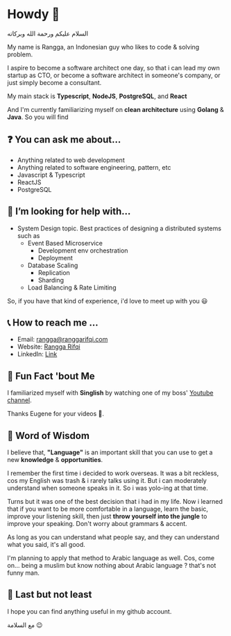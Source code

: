 # Howdy 👋

السلام عليكم ورحمة الله وبركاته

My name is Rangga, an Indonesian guy who likes to code & solving problem.

I aspire to become a software architect one day, so that i can lead my own startup as CTO, or become a software architect in someone's company, or just simply become a consultant.

My main stack is **Typescript**, **NodeJS**, **PostgreSQL**, and **React**

And I'm currently familiarizing myself on **clean architecture** using **Golang** & **Java**. So you will find 

## ❓ You can ask me about...

* Anything related to web development
* Anything related to software engineering, pattern, etc
* Javascript & Typescript
* ReactJS
* PostgreSQL

## 🤔 I’m looking for help with...

* System Design topic. Best practices of designing a distributed systems such as 
  * Event Based Microservice
    * Development env orchestration
    * Deployment
  * Database Scaling
    * Replication
    * Sharding
  * Load Balancing & Rate Limiting

So, if you have that kind of experience, i'd love to meet up with you 😃

## 📞 How to reach me ...

* Email: rangga@ranggarifqi.com
* Website: [Rangga Rifqi](https://ranggarifqi.com)
* LinkedIn: [Link](https://www.linkedin.com/in/ranggarifqi/)

## 🚀 Fun Fact 'bout Me

I familiarized myself with **Singlish** by watching one of my boss' [Youtube channel](https://www.youtube.com/@singaporeanboy6072).

Thanks Eugene for your videos 🤣.

## 💬 Word of Wisdom 

I believe that, **"Language"** is an important skill that you can use to get a new **knowledge** & **opportunities**.

I remember the first time i decided to work overseas.
It was a bit reckless, cos my English was trash & i rarely talks using it. But i can moderately understand when someone speaks in it. So i was yolo-ing at that time.

Turns but it was one of the best decision that i had in my life.
Now i learned that if you want to be more comfortable in a language, learn the basic, improve your listening skill, then just **throw yourself into the jungle** to improve your speaking. Don't worry about grammars & accent.

As long as you can understand what people say, and they can understand what you said, it's all good.

I'm planning to apply that method to Arabic language as well. Cos, come on... being a muslim but know nothing about Arabic language ? that's not funny man.

## 👋 Last but not least

I hope you can find anything useful in my github account.

مع السلامة 😉
